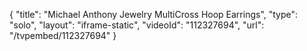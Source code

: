 {
    "title": "Michael Anthony Jewelry MultiCross Hoop Earrings",
    "type": "solo",
    "layout": "iframe-static",
    "videoId": "112327694",
    "url": "\/tvpembed\/112327694"
}